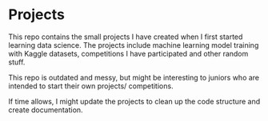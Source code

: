 # Projects

This repo contains the small projects I have
created when I first started learning data
science. The projects include machine learning
model training with Kaggle datasets, competitions
I have participated and other random stuff.

This repo is outdated and messy, but might be
interesting to juniors who are intended to start
their own projects/ competitions.

If time allows, I might update the projects to
clean up the code structure and create
documentation.
